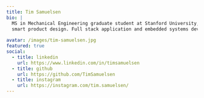 ```yaml
---
title: Tim Samuelsen
bio: |
  MS in Mechanical Engineering graduate student at Stanford University, specializing in mechatronics and 
  smart product design. Full stack application and embedded systems developer for advanced CLIP 3D printers at the DeSimone Research Group.
 
avatar: /images/tim-samuelsen.jpg
featured: true
social:
  - title: linkedin
    url: https://www.linkedin.com/in/timsamuelsen
  - title: github
    url: https://github.com/TimSamuelsen
  - title: instagram
    url: https://instagram.com/tim.samuelsen/
---
```

